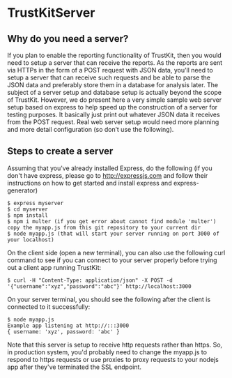 TrustKitServer
==============


Why do you need a server?
-------------------------

If you plan to enable the reporting functionality of TrustKit, then you would need to setup a server that can receive the reports.  As the reports are sent via HTTPs in the form of a POST request with JSON data, you'll need to setup a server that can receive such requests and be able to parse the JSON data and preferably store them in a database for analysis later.  The subject of a server setup and database setup is actually beyond the scope of TrustKit.  However, we do present here a very simple sample web server setup based on express to help speed up the construction of a server for testing purposes.  It basically just print out whatever JSON data it receives from the POST request.  Real web server setup would need more planning and more detail configuration (so don’t use the following).  

Steps to create a server
------------------------

Assuming that you've already installed Express, do the following (if you don't have express, please go to http://expressjs.com and follow their instructions on how to get started and install express and express-generator)

    $ express myserver
    $ cd myserver
    $ npm install
    $ npm i multer (if you get error about cannot find module 'multer')
    copy the myapp.js from this git repository to your current dir
    $ node myapp.js (that will start your server running on port 3000 of your localhost)


On the client side (open a new terminal), you can also use the following curl command to see if you can connect to your server properly before trying out a client app running TrustKit:

    $ curl -H "Content-Type: application/json" -X POST -d '{"username":"xyz","password":"abc"}' http://localhost:3000

On your server terminal, you should see the following after the client is connected to it successfully:

    $ node myapp.js
    Example app listening at http://:::3000
    { username: 'xyz', password: 'abc' }

Note that this server is setup to receive http requests rather than https.  So, in production system, you'd probably need to change the myapp.js to respond to https requests or use proxies to proxy requests to your nodejs app after they've terminated the SSL endpoint.  
